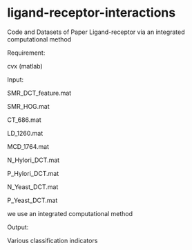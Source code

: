 # ligand-receptor-interactions
Code and Datasets of Paper Ligand-receptor via an integrated computational method

Requirement:

cvx (matlab)

Input:

SMR_DCT_feature.mat

SMR_HOG.mat

CT_686.mat

LD_1260.mat

MCD_1764.mat

N_Hylori_DCT.mat

P_Hylori_DCT.mat

N_Yeast_DCT.mat

P_Yeast_DCT.mat

we use an integrated computational method 

Output:

Various classification indicators
